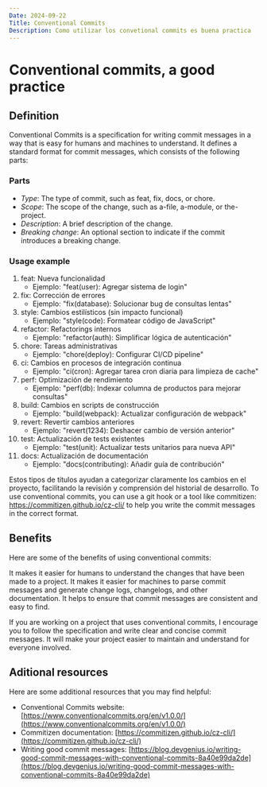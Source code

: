 ```yaml
---
Date: 2024-09-22
Title: Conventional Commits
Description: Como utilizar los convetional commits es buena practica
---
```


# Conventional commits, a good practice
## Definition
Conventional Commits is a specification for writing commit messages in a way that is easy for
humans and machines to understand.
It defines a standard format for commit messages, which consists of the following parts:

### Parts
- _Type_:
  The type of commit, such as feat, fix, docs, or chore.
- _Scope_:
  The scope of the change, such as a-file, a-module, or the-project.
- _Description_:
  A brief description of the change.
- _Breaking change_:
  An optional section to indicate if the commit introduces a breaking change.

### Usage example
1. feat:
   Nueva funcionalidad
   - Ejemplo:
     "feat(user):
     Agregar sistema de login"
2. fix:
   Corrección de errores
   - Ejemplo:
     "fix(database):
     Solucionar bug de consultas lentas"
4. style:
   Cambios estilísticos (sin impacto funcional)
   - Ejemplo:
     "style(code):
     Formatear código de JavaScript"
5. refactor:
   Refactorings internos
   - Ejemplo:
     "refactor(auth):
     Simplificar lógica de autenticación"
7. chore:
   Tareas administrativas
   - Ejemplo:
     "chore(deploy):
     Configurar CI/CD pipeline"
8. ci:
   Cambios en procesos de integración continua
   - Ejemplo:
     "ci(cron):
     Agregar tarea cron diaria para limpieza de cache"
9. perf:
   Optimización de rendimiento
   - Ejemplo:
     "perf(db):
     Indexar columna de productos para mejorar consultas"
10. build:
    Cambios en scripts de construcción
    - Ejemplo:
      "build(webpack):
      Actualizar configuración de webpack"
11. revert:
    Revertir cambios anteriores
    - Ejemplo:
      "revert(1234):
      Deshacer cambio de versión anterior"
12. test:
    Actualización de tests existentes
    - Ejemplo:
      "test(unit):
      Actualizar tests unitarios para nueva API"
15. docs:
    Actualización de documentación
    - Ejemplo:
      "docs(contributing):
      Añadir guía de contribución"

Estos tipos de títulos ayudan a categorizar claramente los cambios en el proyecto, facilitando
la revisión y comprensión del historial de desarrollo.
To use conventional commits, you can use a git hook or a tool like commitizen:
https://commitizen.github.io/cz-cli/ to help you write the commit messages in the correct
format.

## Benefits
Here are some of the benefits of using conventional commits:

It makes it easier for humans to understand the changes that have been made to a project.
It makes it easier for machines to parse commit messages and generate change logs, changelogs,
and other documentation.
It helps to ensure that commit messages are consistent and easy to find.

If you are working on a project that uses conventional commits, I encourage you to follow the
specification and write clear and concise commit messages.
It will make your project easier to maintain and understand for everyone involved.

## Aditional resources
Here are some additional resources that you may find helpful:

- Conventional Commits website:
  [https://www.conventionalcommits.org/en/v1.0.0/](https://www.conventionalcommits.org/en/v1.0.0/)
- Commitizen documentation:
  [https://commitizen.github.io/cz-cli/](https://commitizen.github.io/cz-cli/)
- Writing good commit messages:
  [https://blog.devgenius.io/writing-good-commit-messages-with-conventional-commits-8a40e99da2de](https://blog.devgenius.io/writing-good-commit-messages-with-conventional-commits-8a40e99da2de)
